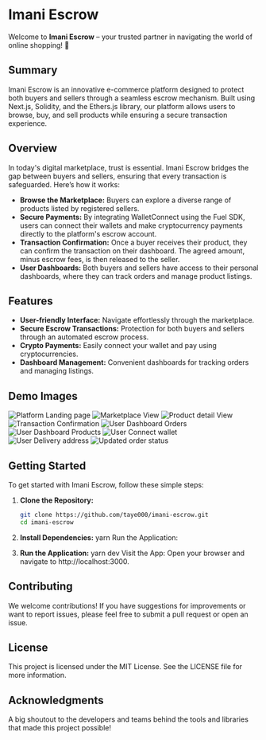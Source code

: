 # Imani Escrow

Welcome to **Imani Escrow** – your trusted partner in navigating the world of online shopping! 🚀

## Summary

Imani Escrow is an innovative e-commerce platform designed to protect both buyers and sellers through a seamless escrow mechanism. Built using Next.js, Solidity, and the Ethers.js library, our platform allows users to browse, buy, and sell products while ensuring a secure transaction experience.

## Overview

In today's digital marketplace, trust is essential. Imani Escrow bridges the gap between buyers and sellers, ensuring that every transaction is safeguarded. Here’s how it works:

- **Browse the Marketplace:** Buyers can explore a diverse range of products listed by registered sellers.
- **Secure Payments:** By integrating WalletConnect using the Fuel SDK, users can connect their wallets and make cryptocurrency payments directly to the platform's escrow account.
- **Transaction Confirmation:** Once a buyer receives their product, they can confirm the transaction on their dashboard. The agreed amount, minus escrow fees, is then released to the seller.
- **User Dashboards:** Both buyers and sellers have access to their personal dashboards, where they can track orders and manage product listings.

## Features

- **User-friendly Interface:** Navigate effortlessly through the marketplace.
- **Secure Escrow Transactions:** Protection for both buyers and sellers through an automated escrow process.
- **Crypto Payments:** Easily connect your wallet and pay using cryptocurrencies.
- **Dashboard Management:** Convenient dashboards for tracking orders and managing listings.

## Demo Images

![Platform Landing page](./public/images/landing.png)
![Marketplace View](./public/images/marketplace.png)
![Product detail View](./public/images/productdetail.png)
![Transaction Confirmation](./public/images/confirmtransaction.png)
![User Dashboard Orders](./public/images/dashboardorders.png)
![User Dashboard Products](./public/images/dashboardproducts.png)
![User Connect wallet](./public/images/connectwallet.png)
![User Delivery address](./public/images/deliveryaddress.png)
![Updated order status](./public/images/updateorderstatus.png)

## Getting Started

To get started with Imani Escrow, follow these simple steps:

1. **Clone the Repository:**

   ```bash
   git clone https://github.com/taye000/imani-escrow.git
   cd imani-escrow

2. **Install Dependencies:**
    yarn
    Run the Application:

3. **Run the Application:**
    yarn dev
    Visit the App: Open your browser and navigate to http://localhost:3000.

## Contributing
We welcome contributions! If you have suggestions for improvements or want to report issues, please feel free to submit a pull request or open an issue.

## License
This project is licensed under the MIT License. See the LICENSE file for more information.

## Acknowledgments
A big shoutout to the developers and teams behind the tools and libraries that made this project possible!